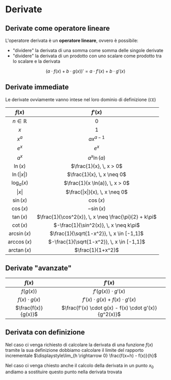 # Derivate

## Derivate come operatore lineare

L'operatore derivata è un __operatore lineare__, ovvero è possibile:
- "dividere" la derivata di una somma come somma delle singole derivate
- "dividere" la derivata di un prodotto con uno scalare come prodotto tra lo scalare e la derivata

$$(a \cdot f(x) + b \cdot g(x))' = a \cdot f'(x) + b \cdot g'(x)$$

## Derivate immediate

Le derivate ovviamente vanno intese nel loro dominio di definizione (`CE`)

| $f(x)$ | $f'(x)$ |
| :----: | :-----: |
| $n \in \mathbb{R}$ | $0$ |
| $x$ | $1$ |
| $x^a$ | $a x^{a-1}$ |
| $e^x$ | $e^x$ |
| $a^x$ | $a^x \ln(a)$ |
| $\ln(x)$ | $\frac{1}{x}, \, x > 0$ |
| $\ln(\|x\|)$ | $\frac{1}{x}, \, x \neq 0$ |
| $\log_a(x)$ | $\frac{1}{x \ln(a)}, \, x > 0$ |
| $\|x\|$ | $\frac{\|x\|}{x}, \, x \neq 0$ |
| $\sin(x)$ | $\cos(x)$ |
| $\cos(x)$ | $-\sin(x)$ |
| $\tan(x)$ | $\frac{1}{\cos^2(x)}, \, x \neq \frac{\pi}{2} + k\pi$ |
| $\cot(x)$ | $-\frac{1}{\sin^2(x)}, \, x \neq k\pi$ |
| $\arcsin(x)$ | $\frac{1}{\sqrt{1-x^2}}, \, x \in [-1,1]$ |
| $\arccos(x)$ | $-\frac{1}{\sqrt{1-x^2}}, \, x \in [-1,1]$ |
| $\arctan(x)$ | $\frac{1}{1+x^2}$ |

## Derivate "avanzate"

| $f(x)$ | $f'(x)$ |
| :----: | :-----: |
| $f(g(x))$ | $f'(g(x)) \cdot g'(x)$ |
| $f(x) \cdot g(x)$ | $f'(x) \cdot g(x) + f(x) \cdot g'(x)$ |
| $\frac{f(x)}{g(x)}$ | $\frac{f'(x) \cdot g(x) - f(x) \cdot g'(x)}{g^2(x)}$ |

## Derivata con definizione

Nel caso ci venga richiesto di calcolare la derivata di una funzione $f(x)$ tramite la sua definizione dobbiamo calcolare il limite del rapporto incrementale $\displaystyle\lim_{h \rightarrow 0} \frac{f(x+h) - f(x)}{h}$

Nel caso ci venga chiesto anche il calcolo della derivata in un punto $x_0$ andiamo a sostituire questo punto nella derivata trovata
